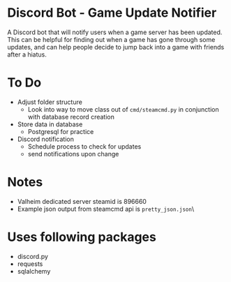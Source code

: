 # Discord Bot - Game Update Notifier
A Discord bot that will notify users when a game server has been updated. This can be helpful for finding out when a game has gone through some updates, and can help people decide to jump back into a game with friends after a hiatus. 
# To Do
- Adjust folder structure
    - Look into way to move class out of `cmd/steamcmd.py` in conjunction with database record creation
- Store data in database
    - Postgresql for practice
- Discord notification
    - Schedule process to check for updates
    - send notifications upon change
# Notes
- Valheim dedicated server steamid is 896660
- Example json output from steamcmd api is `pretty_json.json`\
# Uses following packages
- discord.py
- requests
- sqlalchemy